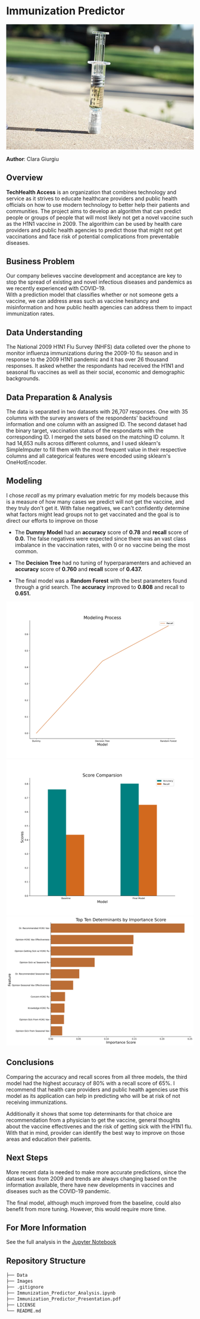 # Immunization Predictor

![img](Images/vaccine.jpg)

**Author**: Clara Giurgiu


## Overview

**TechHealth Access** is an organization that combines technology and service as it strives to educate healthcare providers and public health officials on how to use modern technology to better help their patients and communities.
The project aims to develop an algorithm that can predict people or groups of people that will most likely not get a novel vaccine such as the H1N1 vaccine in 2009.
The algorithim can be used by health care providers and public health agencies to predict those that might not get vaccinations and face risk of potential complications from preventable diseases. 

## Business Problem

Our company believes vaccine development and acceptance are key to stop the spread of existing and novel infectious diseases and pandemics as we recently experienced with COVID-19.\
With a prediction model that classifies whether or not someone gets a vaccine, we can address areas such as vaccine hesitancy and misinformation and how public health agencies can address them to impact immunization rates. 

## Data Understanding

The National 2009 H1N1 Flu Survey (NHFS) data colleted over the phone to monitor influenza immunizations during the 2009-10 flu season and in response to the 2009 H1N1 pandemic and it has over 26 thousand responses. It asked whether the respondants had received the H1N1 and seasonal flu vaccines as well as their social, economic and demographic backgrounds.

## Data Preparation & Analysis

The data is separated in two datasets with 26,707 responses. One with 35 columns with the survey answers of the respondents' backfround information and one column with an assigned ID. The second dataset had the binary target, vaccination status of the respondants with the corresponding ID. I merged the sets based on the matching ID column.
It had 14,653 nulls across different columns, and I used sklearn's SimpleImputer to fill them with the most frequent value in their respective columns and all categorical features were encoded using sklearn's OneHotEncoder. 


## Modeling

I chose *recall* as my primary evaluation metric for my models because this is a measure of how many cases we predict will not get the vaccine, and they truly don't get it. 
With false negatives, we can't confidently determine what factors might lead groups not to get vaccinated and the goal is to direct our efforts to improve on those

- The **Dummy Model** had an **accuracy** score of **0.78** and **recall** score of **0.0.** The false negatives were expected since there was an vast class imbalance in the vaccination rates, with 0 or no vaccine being the most common. 

- The **Decision Tree** had no tuning of hyperparamenters and achieved an **accuracy** score of **0.760** and **recall** score of **0.437.**

- The final model was a **Random Forest** with the best parameters found through a grid search. The **accuracy** improved to **0.808** and recall to **0.651.**

![img](Images/model_rec__line_comparison.png)
![img](Images/model_acc_rec_comparison.png)
![img](Images/Important_features.png)
## Conclusions

Comparing the accuracy and recall scores from all three models, the third model had the highest accuracy of 80% with a recall score of 65%. I recommend that health care providers and public health agencies use this model as its application can help in predicting who will be at risk of not receiving immunizations.

Additionally it shows that some top determinants for that choice are recommendation from a physician to get the vaccine, general thoughts about the vaccine effectivenes and the risk of getting sick with the H1N1 flu. With that in mind, provider can identify the best way to improve on those areas and education their patients.  


## Next Steps

More recent data is needed to make more accurate predictions, since the dataset was from 2009 and trends are always changing based on the information available, there have new developments in vaccines and diseases such as the COVID-19 pandemic.

The final model, although much improved from the baseline, could also benefit from more tuning. However, this would require more time.

## For More Information

See the full analysis in the [Jupyter Notebook](https://github.com/claragiurgiu/Immunization-Predictor/blob/main/Immunization_Predictor_Analysis.ipynb)

## Repository Structure

```
├── Data
├── Images
├── .gitignore
├── Immunization_Predictor_Analysis.ipynb
├── Immunization_Predictor_Presentation.pdf
├── LICENSE
└── README.md
